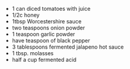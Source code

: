 - 1 can diced tomatoes with juice
- 1/2c honey
- 1tbsp Worcestershire sauce
- two teaspoons onion powder
- 1 teaspoon garlic powder
- have teaspoon of black pepper
- 3 tablespoons fermented jalapeno hot sauce
- 1 tbsp. molasses
- half a cup fermented acid
